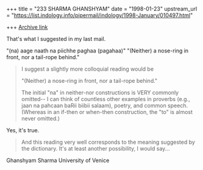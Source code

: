 +++
title = "233 SHARMA GHANSHYAM"
date = "1998-01-23"
upstream_url = "https://list.indology.info/pipermail/indology/1998-January/010497.html"

+++
[Archive link](https://list.indology.info/pipermail/indology/1998-January/010497.html)

That's what I suggested in my last mail.

"(na) aage naath na piichhe paghaa (pagahaa)"
"(Neither) a nose-ring in front, nor a tail-rope behind."


> I suggest a slightly more colloquial reading would be
>
> "(Neither) a nose-ring in front, nor a tail-rope behind."
>
> The initial "na" in neither-nor constructions is VERY commonly omitted-- I
> can think of countless other examples in proverbs (e.g., jaan na pahcaan
> baRii biibii salaam), poetry, and common speech.  (Whereas in an if-then
> or when-then construction, the "to" is almost never omitted.)

Yes, it's true.

> And this reading very well corresponds to the meaning suggested by the
> dictionary. It's at least another possibility, I would say...

Ghanshyam Sharma
University of Venice



